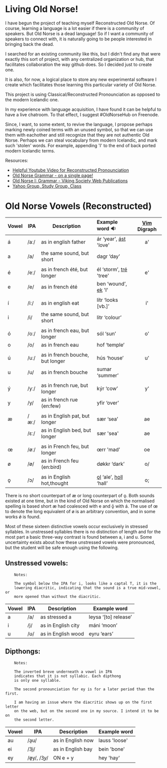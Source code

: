 Living Old Norse!
================

I have begun the project of teaching myself Reconstructed Old Norse. Of course,
learning a language is a lot easier if there is a community of speakers. But
Old Norse is a dead language! So if I want a community of speakers to connect
with, it is naturally going to be people interested in bringing back the dead.

I searched for an existing community like this, but I didn't find any that were
exactly this sort of project, with any centralized organization or hub, that
facilitates collaboration the way github does. So I decided just to create one.

It is also, for now, a logical place to store any new experimental software I
create which facilitates those learning this particular variety of Old Norse.

This project is using Classical/Reconstructed Pronounciation as opposed to
the modern Icelandic one.

In my experience with language acquisition, I have found it can be helpful to
have a live chatroom. To that effect, I suggest #OldNorseHub on Freenode.

Since, I want, to some extent, to revive the language, I propose perhaps
marking newly coined terms with an unused symbol, so that we can use them with
eachother and still recognize that they are not authentic Old Norse. Perhaps we
can steal vocabulary from modern Icelandic, and mark such 'stolen' words.  For
example, appending 'I' to the end of back ported modern Icelandic terms.


Resources:  
 * [Helpful Youtube Video for Reconstructed Pronounciation](http://www.youtube.com/watch?v=JICgNRzENoQ)
 * [Old Norse Grammar - on a single page!](http://oldnorsenews.org/2008/08/old-norse-grammar-on-a-single-page/)
 * [Old Norse I: Grammar - Viking Society Web Publications](http://www.vsnrweb-publications.org.uk/NION-1.pdf)
 * [Yahoo Group, Study Group, Class](https://groups.yahoo.com/neo/groups/norse_course/info)


Old Norse Vowels (Reconstructed)
===============================

Vowel | IPA  | Description                     | Example word :sound:                |  [Vim](http://www.vim.org) Digraph  
----- | ---- | ------------------------------- |:-----------------------------       |:----------------------------------:
á     | /aː/ |  as in english father           | ár ‘year’, [ást][ást] 'love'        |            a'
a     | /a/  |  the same sound, but short      | dagr ‘day’                          |             
      |      |                                 |                                     | 
é     | /eː/ |  as in french été, but longer   | él ‘storm’, [tré][tré] 'tree'       |            e'
e     | /e/  |  as in french été               | ben ‘wound’, [ek][ek] 'I'           |      
      |      |                                 |                                     | 
í     | /iː/ |  as in english eat              | lítr ‘looks [vb.]’                  |            i'
i     | /i/  |  the same sound, but short      | litr ‘colour’                       |
      |      |                                 |                                     | 
ó     | /oː/ |  as in french eau, but longer   | sól ‘sun’                           |            o'
o     | /o/  |  as in french eau               | hof ‘temple’                        |   
      |      |                                 |                                     | 
ú     | /uː/ |  as in french bouche, but longer| hús ‘house’                         |            u' 
u     | /u/  |  as in french bouche            | sumar ‘summer’                      |       
      |      |                                 |                                     | 
ý     | /yː/ |  as in french rue, but longer   | kýr ‘cow’                           |            y'
y     | /y/  |  as in french rue (en:few)      | yfir ‘over’                         |      
      |      |                                 |                                     | 
æ     | /æː/ |  as in English pat, but longer  | sær ‘sea’                           |            ae 
      | /ɛː/ |  as in English bed, but longer  | sær 'sea'                           |            ae
      |      |                                 |                                     | 
œ     | /øː/ |  as in French feu, but longer   | œrr 'mad’                           |            oe 
ø     | /ø/  |  as in French feu (en:bird)     | døkkr ‘dark’                        |            o/
      |      |                                 |                                     | 
ǫ     | /ɔ/  |  as in English hot,thought      |  [ǫl][ǫl] ‘ale’, [hǫll][hǫll] ‘hall’|            o;

[mp3s]: https://groups.yahoo.com/neo/groups/norse_course/files/OldNorseHub/Sounds/words/
[ást]: https://secure.jerkface.net/~jim/OldNorseHub/sounds/words/ást.mp3
[tré]: https://secure.jerkface.net/~jim/OldNorseHub/sounds/words/tré.mp3
[ek]: https://secure.jerkface.net/~jim/OldNorseHub/sounds/words/ek.mp3
[ǫl]: https://secure.jerkface.net/~jim/OldNorseHub/sounds/words/ǫl.mp3
[hǫll]: https://secure.jerkface.net/~jim/OldNorseHub/sounds/words/hǫll.mp3

There is no short counterpart of æ or long counterpart of ǫ. Both
sounds existed at one time, but in the kind of Old Norse on which the
normalised spelling is based short æ had coalesced with e and ǭ with
á. The use of œ to denote the long equivalent of ø is an arbitrary
convention, and in some works ǿ is found.

Most of these sixteen distinctive vowels occur exclusively in stressed
syllables. In unstressed syllables there is no distinction of length and
for the most part a basic three-way contrast is found between a, i and
u. Some uncertainty exists about how these unstressed vowels were
pronounced, but the student will be safe enough using the following.

Unstressed vowels:
-----------------

        Notes:

        The symbol below the IPA for i, looks like a captal T, it is the
        lowering diacritic, indicating that the sound is a true mid-vowel, or
        more opened than without the diacritic.

Vowel | IPA  | Description                     | Example word       
----- | ---- | ------------------------------- | ------------------ 
    a | /a/  | as stressed a                   | leysa ‘[to] release’
    i | /̞i/  | as in English city              | máni ‘moon’
    u | /ʊ/  | as in English wood              | eyru ‘ears’


Dipthongs:
----------

        Notes:

        The inverted breve underneath a vowel in IPA
        indicates that it is not syllabic. Each dipthong
        is only one syllable.
        
        The second pronounciation for ey is for a later period than the first.

        I am having an issue where the diacritic shows up on the first letter
        on the web, but on the second one in my source. I intend it to be on
        the second letter.

        

Vowel | IPA               | Description           | Example word       
----- | ----------------- | ----------------------| ------------------ 
au    | /a̯u/              | as in English now     | lauss 'loose'  
ei    | /3̯i/              | as in English bay     | bein  'bone'  
ey    | /ø̯y/, /3̯y/        | ON e + y              | hey   'hay'  



